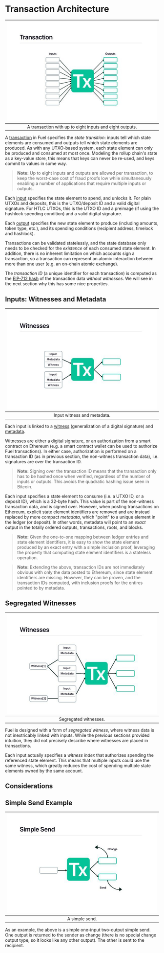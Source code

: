 Transaction Architecture
===

|        ![Transaction](/assets/images/fig_tx.jpg)         |
| :------------------------------------------------------: |
| A transaction with up to eight inputs and eight outputs. |

A [transaction](../1.%20Data%20Structures/Transactions.md) in Fuel specifies the _state transition_: inputs tell which state elements are consumed and outputs tell which state elements are produced. As with any UTXO-based system, each state element can only be produced and consumed at most once. Modeling the rollup chain's state as a key-value store, this means that keys can never be re-used, and keys commit to values in some way.

> **Note:** Up to eight inputs and outputs are allowed per transaction, to keep the worst-case cost of fraud proofs low while simultaneously enabling a number of applications that require multiple inputs or outputs.

Each [input](../1.%20Data%20Structures/Inputs.md) specifies the state element to spend, and unlocks it. For plain UTXOs and deposits, this is the UTXO/deposit ID and a valid digital signature. For HTLC UTXOs, this is the UTXO ID and a preimage (if using the hashlock spending condition) and a valid digital signature.

Each [output](../1.%20Data%20Structures/Outputs.md) specifies the new state element to produce (including amounts, token type, etc.), and its spending conditions (recipient address, timelock and hashlock).

Transactions can be validated statelessly, and the state database only needs to be checked for the _existence_ of each consumed state element. In addition, there is no inherent limitation on which accounts sign a transaction, so a transaction can represent an atomic interaction between more than one user (e.g. an on-chain atomic exchange).

The _transaction ID_ (a unique identifier for each transaction) is computed as the [EIP-712 hash](../4.%20Additional%20Modules/EIP712.md) of the transaction data _without witnesses_. We will see in the next section why this has some nice properties.

Inputs: Witnesses and Metadata
---

| ![Witness and metadata](/assets/images/fig_witnesses.jpg) |
| :-------------------------------------------------------: |
|                Input witness and metadata.                |

Each input is linked to a [witness](../1.%20Data%20Structures/Witness.md) (generalization of a digital signature) and [metadata](../1.%20Data%20Structures/Metadata.md).

Witnesses are either a digital signature, or an authorization from a smart contract on Ethereum (e.g. a smart contract wallet can be used to authorize Fuel transactions). In either case, authorization is performed on a transaction ID (as in previous section, the non-witness transaction data), i.e. signatures are over the transaction ID.

> **Note:** Signing over the transaction ID means that the transaction only has to be hashed once when verified, regardless of the number of inputs or outputs. This avoids the quadratic hashing issue seen in Bitcoin.

Each input specifies a state element to consume (i.e. a UTXO ID, or a deposit ID), which is a 32-byte hash. This value is part of the non-witness transaction data, and is signed over. However, when posting transactions on Ethereum, explicit state element identifiers are removed and are instead replaced by more compact _metadata_, which "point" to a unique element in the ledger (or deposit). In other words, metadata will point to an _exact_ output in the totally ordered outputs, transactions, roots, and blocks.

> **Note:** Given the one-to-one mapping between ledger entries and state element identifiers, it is easy to show the state element produced by an exact entry with a simple inclusion proof, leveraging the property that computing state element identifiers is a stateless operation.

> **Note:** Extending the above, transaction IDs are not immediately obvious with only the data posted to Ethereum, since state element identifiers are missing. However, they can be proven, and the transaction IDs computed, with inclusion proofs for the entires pointed to by metadata.

Segregated Witnesses
---

| ![Segregated witnesses](/assets/images/fig_segwit.jpg) |
| :----------------------------------------------------: |
|                 Segregated witnesses.                  |

Fuel is designed with a form of _segregated witness_, where witness data is not inextricably linked with inputs. While the previous sections provided intuition, they did not precisely describe where witnesses are placed in transactions.

Each input actually specifies a _witness index_ that authorizes spending the referenced state element. This means that multiple inputs could use the same witness, which greatly reduces the cost of spending multiple state elements owned by the same account.

Considerations
---



Simple Send Example
---

| ![Simple send](/assets/images/fig_send.jpg) |
| :-----------------------------------------: |
|               A simple send.                |

As an example, the above is a simple one-input two-output simple send. One output is returned to the sender as change (there is no special change output type, so it looks like any other output). The other is sent to the recipient.

